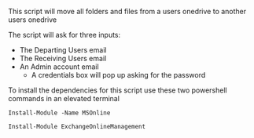 This script will move all folders and files from a users onedrive to another users onedrive

The script will ask for three inputs:

  * The Departing Users email
  * The Receiving Users email
  * An Admin account email
      * A credentials box will pop up asking for the password

To install the dependencies for this script use these two powershell commands in an elevated terminal

`Install-Module -Name MSOnline`

` Install-Module ExchangeOnlineManagement `
